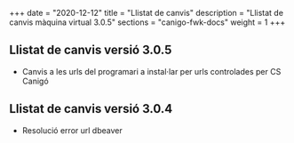 +++
date        = "2020-12-12"
title       = "Llistat de canvis"
description = "Llistat de canvis màquina virtual 3.0.5"
sections    = "canigo-fwk-docs"
weight		= 1
+++

## Llistat de canvis versió 3.0.5

- Canvis a les urls del programari a instal·lar per urls controlades per CS Canigó

## Llistat de canvis versió 3.0.4

- Resolució error url dbeaver

